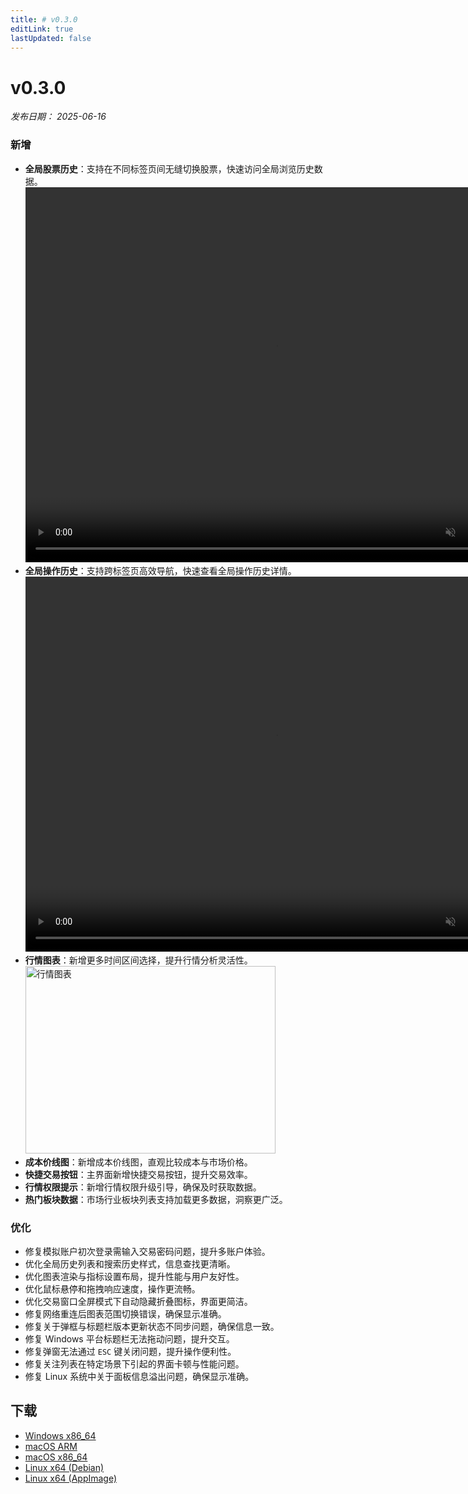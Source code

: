 ```yaml
---
title: # v0.3.0
editLink: true
lastUpdated: false
---
```


# v0.3.0 

_发布日期： 2025-06-16_

### 新增

- **全局股票历史**：支持在不同标签页间无缝切换股票，快速访问全局浏览历史数据。  
  <video src="https://assets.lbctrl.com/uploads/ecf499a3-1c96-43be-8d28-1377ab643c70/global_counter_history.mp4" width="800px" height="600px" autoplay muted loop>
  </video>
- **全局操作历史**：支持跨标签页高效导航，快速查看全局操作历史详情。  
  <video src="https://assets.lbctrl.com/uploads/d7513e89-96bd-4d32-8005-e5e11a156896/global_navgation.mp4" width="800px" height="600px" autoplay muted loop>
  </video>
- **行情图表**：新增更多时间区间选择，提升行情分析灵活性。  
  <img src="https://assets.lbctrl.com/uploads/b6be76b4-c99c-45a0-9fcb-1565ea6261eb/scr-20250605-qfcn.png" alt="行情图表" width="400" height="300">
- **成本价线图**：新增成本价线图，直观比较成本与市场价格。
- **快捷交易按钮**：主界面新增快捷交易按钮，提升交易效率。
- **行情权限提示**：新增行情权限升级引导，确保及时获取数据。
- **热门板块数据**：市场行业板块列表支持加载更多数据，洞察更广泛。

### 优化

- 修复模拟账户初次登录需输入交易密码问题，提升多账户体验。
- 优化全局历史列表和搜索历史样式，信息查找更清晰。
- 优化图表渲染与指标设置布局，提升性能与用户友好性。
- 优化鼠标悬停和拖拽响应速度，操作更流畅。
- 优化交易窗口全屏模式下自动隐藏折叠图标，界面更简洁。
- 修复网络重连后图表范围切换错误，确保显示准确。
- 修复关于弹框与标题栏版本更新状态不同步问题，确保信息一致。
- 修复 Windows 平台标题栏无法拖动问题，提升交互。
- 修复弹窗无法通过 `ESC` 键关闭问题，提升操作便利性。
- 修复关注列表在特定场景下引起的界面卡顿与性能问题。
- 修复 Linux 系统中关于面板信息溢出问题，确保显示准确。

## 下载

- [Windows x86_64](https://assets.lbkrs.com/github/release/longbridge-desktop/stable/longbridge-v0.3.0-windows-x86_64.exe)
- [macOS ARM](https://assets.lbkrs.com/github/release/longbridge-desktop/stable/longbridge-v0.3.0-macos-aarch64.dmg)
- [macOS x86_64](https://assets.lbkrs.com/github/release/longbridge-desktop/stable/longbridge-v0.3.0-macos-x86_64.dmg)
- [Linux x64 (Debian)](https://assets.lbkrs.com/github/release/longbridge-desktop/stable/longbridge-v0.3.0-linux-x86_64.deb)
- [Linux x64 (AppImage)](https://assets.lbkrs.com/github/release/longbridge-desktop/stable/longbridge-v0.3.0-linux-x86_64.AppImage)